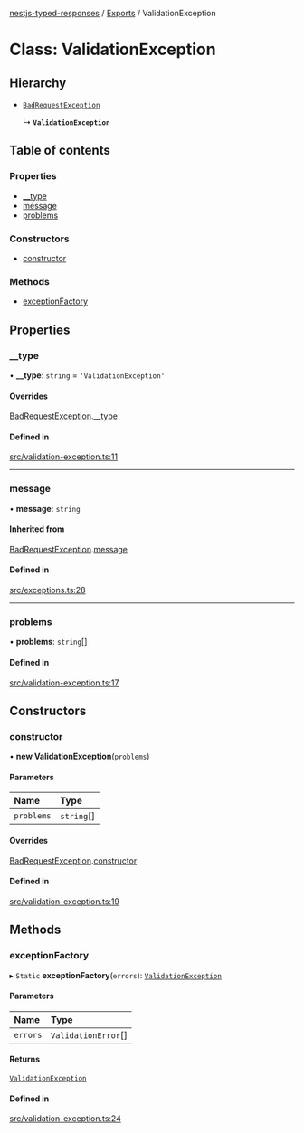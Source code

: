 [nestjs-typed-responses](../README.md) / [Exports](../modules.md) / ValidationException

# Class: ValidationException

## Hierarchy

- [`BadRequestException`](BadRequestException.md)

  ↳ **`ValidationException`**

## Table of contents

### Properties

- [\_\_type](ValidationException.md#__type)
- [message](ValidationException.md#message)
- [problems](ValidationException.md#problems)

### Constructors

- [constructor](ValidationException.md#constructor)

### Methods

- [exceptionFactory](ValidationException.md#exceptionfactory)

## Properties

### \_\_type

• **\_\_type**: `string` = `'ValidationException'`

#### Overrides

[BadRequestException](BadRequestException.md).[__type](BadRequestException.md#__type)

#### Defined in

[src/validation-exception.ts:11](https://github.com/igrek8/nestjs-typed-responses/blob/e755f00/src/validation-exception.ts#L11)

___

### message

• **message**: `string`

#### Inherited from

[BadRequestException](BadRequestException.md).[message](BadRequestException.md#message)

#### Defined in

[src/exceptions.ts:28](https://github.com/igrek8/nestjs-typed-responses/blob/e755f00/src/exceptions.ts#L28)

___

### problems

• **problems**: `string`[]

#### Defined in

[src/validation-exception.ts:17](https://github.com/igrek8/nestjs-typed-responses/blob/e755f00/src/validation-exception.ts#L17)

## Constructors

### constructor

• **new ValidationException**(`problems`)

#### Parameters

| Name | Type |
| :------ | :------ |
| `problems` | `string`[] |

#### Overrides

[BadRequestException](BadRequestException.md).[constructor](BadRequestException.md#constructor)

#### Defined in

[src/validation-exception.ts:19](https://github.com/igrek8/nestjs-typed-responses/blob/e755f00/src/validation-exception.ts#L19)

## Methods

### exceptionFactory

▸ `Static` **exceptionFactory**(`errors`): [`ValidationException`](ValidationException.md)

#### Parameters

| Name | Type |
| :------ | :------ |
| `errors` | `ValidationError`[] |

#### Returns

[`ValidationException`](ValidationException.md)

#### Defined in

[src/validation-exception.ts:24](https://github.com/igrek8/nestjs-typed-responses/blob/e755f00/src/validation-exception.ts#L24)
